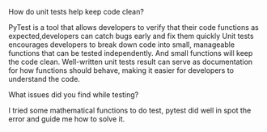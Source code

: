 How do unit tests help keep code clean?

PyTest is a tool that allows developers to verify that their code functions as expected,developers can catch bugs early and fix them quickly
Unit tests encourages developers to break down code into small, manageable functions that can be tested independently. And small functions will keep the code clean.
Well-written unit tests result can serve as documentation for how functions should behave, making it easier for developers to understand the code.

What issues did you find while testing?

I tried some mathematical functions to do test, pytest did well in spot the error and guide me how to solve it.
